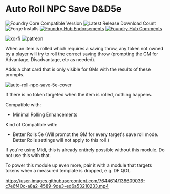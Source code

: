 # Auto Roll NPC Save D&D5e

![Foundry Core Compatible Version](https://img.shields.io/badge/dynamic/json.svg?url=https%3A%2F%2Fraw.githubusercontent.com%2FElfFriend-DnD%2Ffoundryvtt-auto-roll-npc-save-5e%2Fmain%2Fmodule.json&label=Foundry%20Version&query=$.compatibleCoreVersion&colorB=orange)
![Latest Release Download Count](https://img.shields.io/badge/dynamic/json?label=Downloads@latest&query=assets%5B1%5D.download_count&url=https%3A%2F%2Fapi.github.com%2Frepos%2FElfFriend-DnD%2Ffoundryvtt-auto-roll-npc-save-5e%2Freleases%2Flatest)
![Forge Installs](https://img.shields.io/badge/dynamic/json?label=Forge%20Installs&query=package.installs&suffix=%25&url=https%3A%2F%2Fforge-vtt.com%2Fapi%2Fbazaar%2Fpackage%2Fauto-roll-npc-save-5e&colorB=4aa94a)
[![Foundry Hub Endorsements](https://img.shields.io/endpoint?logoColor=white&url=https%3A%2F%2Fwww.foundryvtt-hub.com%2Fwp-json%2Fhubapi%2Fv1%2Fpackage%2Fauto-roll-npc-save-5e%2Fshield%2Fendorsements)](https://www.foundryvtt-hub.com/package/auto-roll-npc-save-5e/)
[![Foundry Hub Comments](https://img.shields.io/endpoint?logoColor=white&url=https%3A%2F%2Fwww.foundryvtt-hub.com%2Fwp-json%2Fhubapi%2Fv1%2Fpackage%2Fauto-roll-npc-save-5e%2Fshield%2Fcomments)](https://www.foundryvtt-hub.com/package/auto-roll-npc-save-5e/)

[![ko-fi](https://img.shields.io/badge/-buy%20me%20a%20coke-%23FF5E5B)](https://ko-fi.com/elffriend)
[![patreon](https://img.shields.io/badge/-patreon-%23FF424D)](https://www.patreon.com/ElfFriend_DnD)

When an item is rolled which requires a saving throw, any token not owned by a player will try to roll the correct saving throw (prompting the GM for Advantage, Disadvantage, etc as needed).

Adds a chat card that is only visible for GMs with the results of these prompts.

![auto-roll-npc-save-5e-cover](https://user-images.githubusercontent.com/7644614/138609250-9a3280cb-4b5d-4ce9-8255-ebcbec187093.jpg)

If there is no token targeted when the item is rolled, nothing happens.

Compatible with:

- Minimal Rolling Enhancements

Kind of Compatible with:

- Better Rolls 5e (Will prompt the GM for every target's save roll mode. Better Rolls settings will not apply to this roll.)

If you're using Midi, this is already entirely possible without this module. Do not use this with that.

To power this module up even more, pair it with a module that targets tokens when a measured template is dropped, e.g. DF QOL.

https://user-images.githubusercontent.com/7644614/138609036-c7e6f40c-a8a2-4589-9de3-ed6a53210233.mp4
